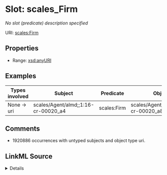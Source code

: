 

# Slot: scales_Firm


_No slot (predicate) description specified_





URI: [scales:Firm](http://schemas.scales-okn.org/rdf/scales#Firm)



<!-- no inheritance hierarchy -->








## Properties

* Range: [xsd:anyURI](http://www.w3.org/2001/XMLSchema#anyURI)






## Examples

| Types involved | Subject | Predicate | Object |
| --- | --- | --- | --- |
| None → uri | scales/Agent/almd;;1:16-cr-00020_a4 | scales:Firm | scales/Agent/almd;;1:16-cr-00020_a8 |


## Comments

* 1920886 occurrences with untyped subjects and object type uri.



## LinkML Source

<details>

```yaml
name: scales_Firm
description: No slot (predicate) description specified
comments:
- 1920886 occurrences with untyped subjects and object type uri.
examples:
- description: None → uri
  object:
    example_object: scales/Agent/almd;;1:16-cr-00020_a8
    example_object_type: uri
    example_predicate: scales:Firm
    example_subject: scales/Agent/almd;;1:16-cr-00020_a4
    example_subject_type: None
from_schema: scales-kg-new
rank: 1000
slot_uri: scales:Firm
alias: scales_Firm
range: uri

```
</details>